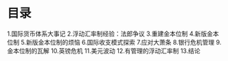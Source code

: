 # 目录
1.国际货币体系大事记
2.浮动汇率制经验：法郎争议
3.重建金本位制
4.新版金本位制
5.新版金本位制的烦恼
6.国际收支模式探索
7.应对大萧条
8.银行危机管理
9.金本位制的瓦解
10.英镑危机
11.美元波动
12.有管理的浮动汇率制
13.结论